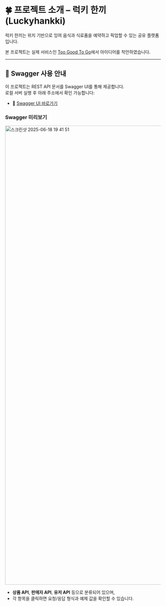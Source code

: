 # 🍀 프로젝트 소개 – 럭키 한끼 (Luckyhankki)
럭키 한끼는 위치 기반으로 잉여 음식과 식료품을 예약하고 픽업할 수 있는 공유 플랫폼입니다. 

본 프로젝트는 실제 서비스인 [Too Good To Go](https://www.toogoodtogo.com/)에서 아이디어를 착안하였습니다.

---

## 📘 Swagger 사용 안내

이 프로젝트는 REST API 문서를 Swagger UI를 통해 제공합니다.  
로컬 서버 실행 후 아래 주소에서 확인 가능합니다:

- 🔗 [Swagger UI 바로가기](http://localhost:8080/swagger-ui/index.html)

### Swagger 미리보기

<img width="1486" alt="스크린샷 2025-06-18 19 41 51" src="https://github.com/user-attachments/assets/abca186f-d9e7-46b6-9a5b-e3907f211eb3" />

- **상품 API**, **판매자 API**, **유저 API** 등으로 분류되어 있으며,
- 각 항목을 클릭하면 요청/응답 형식과 예제 값을 확인할 수 있습니다.
